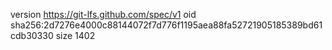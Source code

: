 version https://git-lfs.github.com/spec/v1
oid sha256:2d7276e4000c88144072f7d776f1195aea88fa52721905185389bd61cdb30330
size 1402
